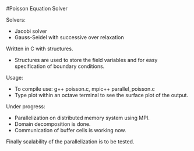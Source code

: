 #Poisson Equation Solver

Solvers:
* Jacobi solver 
* Gauss-Seidel with successive over relaxation



Written in C with structures.

* Structures are used to store the field variables and for easy specification of boundary conditions.


Usage:
* To compile use: g++ poisson.c, mpic++ parallel_poisson.c
* Type plot within an octave terminal to see the surface plot of the output.


Under progress:
* Parallelization on distributed memory system using MPI.
* Domain decomposition is done.
* Communication of buffer cells is working now.

Finally scalability of the parallelization is to be tested.

